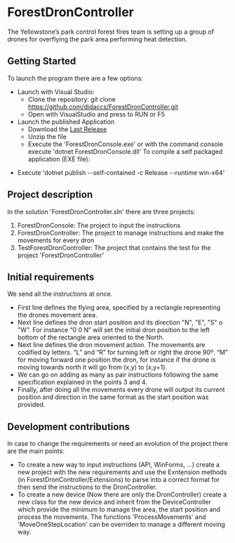# ForestDronController
The Yellowstone’s park control forest fires team is setting up a group of drones for overflying the park area performing heat detection.

## Getting Started
To launch the program there are a few options:
 * Launch with Visual Studio:
    - Clone the repository: git clone https://github.com/didaccs/ForestDronController.git
    - Open with VisualStudio and press to RUN or F5 
 * Launch the published Application
    - Download the <a href="https://github.com/didaccs/ForestDronController/releases">Last Release</a>
    - Unzip the file
    - Execute the 'ForestDronConsole.exe' or with the command console execute 'dotnet ForestDronConsole.dll'
To compile a self packaged application (EXE file):
 - Execute 'dotnet publish --self-contained -c Release --runtime win-x64'

## Project description 
In the solution 'ForestDronController.sln' there are three projects:
 1. ForestDronConsole: The project to input the instructions
 2. ForestDronController: The project to manage instructions and make the movements for every dron
 3. TestForestDronController: The project that contains the test for the project 'ForestDronController'

##  Initial requirements
We send all the instructions at once.
 * First line defines the flying area, specified by a rectangle representing the drones movement area.
 * Next line defines the dron start position and its direction "N", "E", "S" o "W". For instance “0 0 N” will set the initial dron position to the left bottom of the rectangle area oriented to the North.
 * Next line defines the dron movement action. The movements are codified by letters. “L” and “R” for turning left or right the drone 90º. “M” for moving forward one position the dron, for instance if the drone is moving towards north it will go from (x,y) to (x,y+1).
 * We can go on adding as many as pair instructions following the same specification explained in the points 3 and 4.
* Finally, after doing all the movements every drone will output its current position and direction in the same format as the start position was provided. 

## Development contributions
In case to change the requirements or need an evolution of the project there are the main points:
 * To create a new way to input instructions (API, WinForms, ...) create a new project with the new requirements and use the Exntension methods (in ForestDronController/Extensions) to parse into a correct format for then send the instructions to the DronController.
 * To create a new device (Now there are only the DronController) create a new class for the new device and inherit from the DeviceController which provide the minimum to manage the area, the start position and process the movements.
 The functions 'ProcessMovements' and 'MoveOneStepLocation' can be overriden to manage a different moving way.

